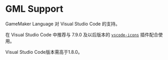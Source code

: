 # GML Support

GameMaker Language 对 Visual Studio Code 的支持。

在 Visual Studio Code 中推荐与 7.9.0 及以后版本的 [`vscode-icons`](https://github.com/vscode-icons/vscode-icons) 插件配合使用。

Visual Studio Code版本需高于1.8.0。